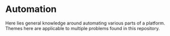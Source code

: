 # Automation

Here lies general knowledge around automating various parts of a platform. Themes here are applicable to multiple problems found in this repository.